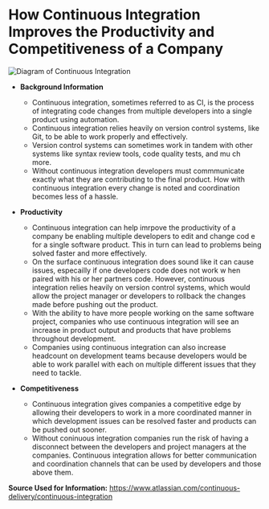 # How Continuous Integration Improves the Productivity and Competitiveness of a Company

![Diagram of Continuous Integration](https://www.automation-consultants.com/wp-content/uploads/continuous-integration-1.png)

* **Background Information**

	* Continuous integration, sometimes referred to as CI, is the process of integrating code changes from multiple developers into a single product using automation.
	* Continuous integration relies heavily on version control systems, like Git, to be able to work properly and effectively.
	* Version control systems can sometimes work in tandem with other systems like syntax review tools, code quality tests, and mu
ch more.
	* Without continuous integration developers must commmunicate exactly what they are contributing to the final product. How with continuous integration every change is noted and coordination becomes less of a hassle.

* **Productivity**

	* Continuous integration can help imrpove the productivity of a company be enabling multiple developers to edit and change cod
e for a single software product. This in turn can lead to problems being solved faster and more effectively.
	* On the surface continuous integration does sound like it can cause issues, especailly if one developers code does not work w
hen paired with his or her partners code. However, continuous integration relies heavily on version control systems, which would allow
 the project manager or developers to rollback the changes made before pushing out the product.
	* With the ability to have more people working on the same software project, companies who use continuous integration will see
 an increase in product output and products that have problems throughout development.
	* Companies using continuous integration can also increase headcount on development teams because developers would be able to work parallel with each on multiple different issues that they need to tackle.


* **Competitiveness**

	* Continuous integration gives companies a competitive edge by allowing their developers to work in a more coordinated manner in which development issues can be resolved faster and products can be pushed out sooner.
	* Without coninuous integration companies run the risk of having a disconnect between the developers and project managers at the companies. Continuous integration allows for better communication and coordination channels that can be used by developers and those above them.

**Source Used for Information:** https://www.atlassian.com/continuous-delivery/continuous-integration
